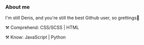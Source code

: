 ### About me

I'm still Denis, and you're still the best Github user, so grettings👋

⚒️ Comprehend: CSS/SCSS | HTML 

⚒️ Know: JavaScript | Python
